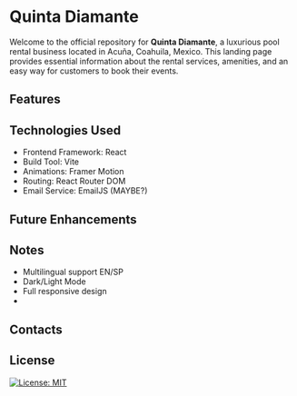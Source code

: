 # Quinta Diamante

Welcome to the official repository for **Quinta Diamante**, a luxurious pool rental business located in Acuña, Coahuila, Mexico. This landing page provides essential information about the rental services, amenities, and an easy way for customers to book their events.

## Features

## Technologies Used

- Frontend Framework: React 
- Build Tool: Vite
- Animations: Framer Motion
- Routing: React Router DOM
- Email Service: EmailJS (MAYBE?)


## Future Enhancements

## Notes

- Multilingual support EN/SP
- Dark/Light Mode
- Full responsive design
- 

## Contacts

## License

[![License: MIT](https://img.shields.io/badge/License-MIT-yellow.svg)](https://opensource.org/licenses/MIT)
